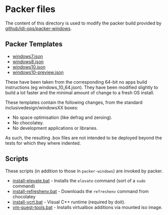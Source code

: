 # Packer files

The content of this directory is used to modify the packer build provided by [github/idi-ops/packer-windows](https://github.com/idi-ops/packer-windows).

## Packer Templates

* [windows7.json](./windows7.json)
* [windows8.json](./windows8.json)
* [windows10.json](./windows10.json)
* [windows10-preview.json](./windows10-preview.json)

These have been taken from the corresponding 64-bit no apps build instructions (eg windows_10_64.json). They have been
modified slightly to build a lot faster and the minimal amount of change to a fresh OS install.

These templates contain the following changes, from the standard inclusivedesign/windowsXX boxes:
 * No space optimisation (like defrag and zeroing).
 * No chocolatey.
 * No development applications or libraries.

As such, the resulting .box files are not intended to be deployed beyond the tests for which they where indented.

## Scripts

These scripts (in addition to those in `packer-windows`) are invoked by packer.

* [install-elevate.bat](./scripts/install-elevate.bat) - Installs the `elevate` command (sort of a `sudo` command)
* [install-refreshenv.bat](./scripts/install-refreshenv.bat) - Downloads the `refreshenv` command from chocolatey
* [install-vcrt.bat](./scripts/install-vcrt.bat) - Visual C++ runtime (required by doit).
* [vm-guest-tools.bat](./scripts/vm-guest-tools.bat) - Installs virtualbox additions via mounted iso image.
